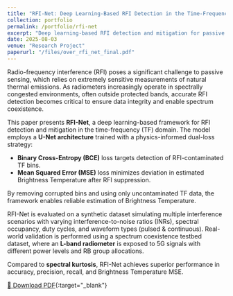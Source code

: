 ```yaml
---
title: "RFI-Net: Deep Learning-Based RFI Detection in the Time-Frequency Domain"
collection: portfolio
permalink: /portfolio/rfi-net
excerpt: "Deep learning-based RFI detection and mitigation for passive sensing using a dual-loss U-Net architecture."
date: 2025-08-03
venue: "Research Project"
paperurl: "/files/over_rfi_net_final.pdf"
---
```


Radio-frequency interference (RFI) poses a significant challenge to passive sensing, which relies on extremely sensitive measurements of natural thermal emissions. As radiometers increasingly operate in spectrally congested environments, often outside protected bands, accurate RFI detection becomes critical to ensure data integrity and enable spectrum coexistence.

This paper presents **RFI-Net**, a deep learning-based framework for RFI detection and mitigation in the time-frequency (TF) domain. The model employs a **U-Net architecture** trained with a physics-informed dual-loss strategy:

- **Binary Cross-Entropy (BCE)** loss targets detection of RFI-contaminated TF bins.
- **Mean Squared Error (MSE)** loss minimizes deviation in estimated Brightness Temperature after RFI suppression.

By removing corrupted bins and using only uncontaminated TF data, the framework enables reliable estimation of Brightness Temperature.

RFI-Net is evaluated on a synthetic dataset simulating multiple interference scenarios with varying interference-to-noise ratios (INRs), spectral occupancy, duty cycles, and waveform types (pulsed & continuous). Real-world validation is performed using a spectrum coexistence testbed dataset, where an **L-band radiometer** is exposed to 5G signals with different power levels and RB group allocations.

Compared to **spectral kurtosis**, RFI-Net achieves superior performance in accuracy, precision, recall, and Brightness Temperature MSE.

[📄 Download PDF](/files/rfi-net.pdf){:target="_blank"}
